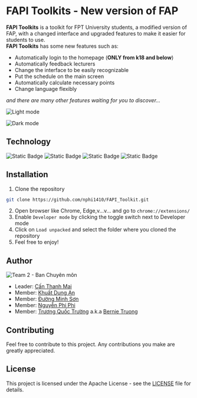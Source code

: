 # FAPI Toolkits - New version of FAP 

**FAPI Toolkits** is a toolkit for FPT University students, a modified version of FAP, with a changed interface and upgraded features to make it easier for students to use.<br />
**FAPI Toolkits** has some new features such as:
- Automatically login to the homepage (**ONLY from k18 and below**)
- Automatically feedback lecturers
- Change the interface to be easily recognizable
- Put the schedule on the main screen
- Automatically calculate necessary points
- Change language flexibly <br />

*and there are many other features waiting for you to discover...*

![Light mode](https://github.com/nphi1410/FAPI_Toolkit/assets/120640662/4ffb90b0-9418-4b49-9151-183c3839048c)

![Dark mode](https://github.com/nphi1410/FAPI_Toolkit/assets/120640662/5e30814e-bb7b-4a9a-b8f0-698b94e7790c)

## Technology
![Static Badge](https://img.shields.io/badge/HTML5-000000?style=for-the-badge&logo=html5) ![Static Badge](https://img.shields.io/badge/CSS3-000000?style=for-the-badge&logo=css3) ![Static Badge](https://img.shields.io/badge/JAVASCRIPT-000000?style=for-the-badge&logo=javascript) ![Static Badge](https://img.shields.io/badge/TAILWINDCSS-000000?style=for-the-badge&logo=tailwindcss)

## Installation

1. Clone the repository

```sh
git clone https://github.com/nphi1410/FAPI_Toolkit.git
```

2. Open browser like Chrome, Edge,v...v... and go to `chrome://extensions/`
3. Enable `Developer mode` by clicking the toggle switch next to Developer mode
4. Click on `Load unpacked` and select the folder where you cloned the repository
5. Feel free to enjoy!

## Author

![Team 2 - Ban Chuyên môn](https://github.com/nphi1410/FAPI_Toolkit/assets/120640662/55b6ae32-40aa-4ea1-95ac-52ad56c106b8)

- Leader: [Cấn Thanh Mai](https://www.facebook.com/mai.canthanh)
- Member: [Khuất Dung An](https://www.facebook.com/dungan.khuat)
- Member: [Đường Minh Sơn](https://www.facebook.com/profile.php?id=100024144821219)
- Member: [Nguyễn Phi Phi](https://www.facebook.com/phiphi.nguyen.5477)
- Member: [Trương Quốc Trường](https://www.linkedin.com/in/bernie-truongtq/) a.k.a [Bernie Truong](https://www.facebook.com/bernie.truongtq)

## Contributing

Feel free to contribute to this project. Any contributions you make are greatly appreciated.

## License

This project is licensed under the Apache License - see the [LICENSE](LICENSE.txt) file for details.
